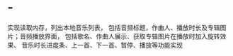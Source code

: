 # -
实现读取内存，列出本地音乐列表， 包括音频标题，作曲人、播放时长及专辑图片；音频播放界面， 包括歌名、作曲人展示、获取专辑图片在播放时加入旋转效果、 音乐时长进度条、上一首、下一首、暂停、播放等功能实现

